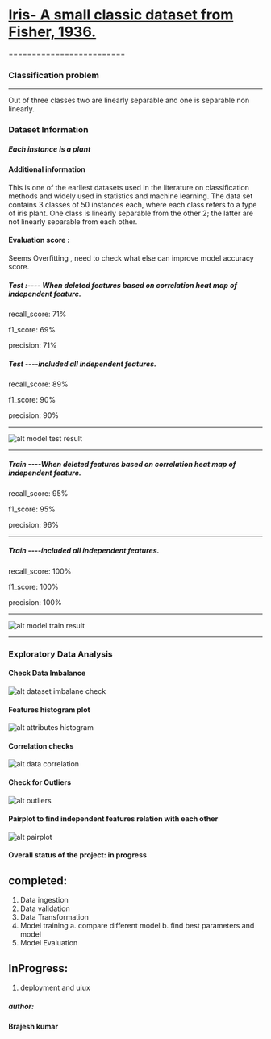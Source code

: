 <!-- @format -->

# [Iris- A small classic dataset from Fisher, 1936.](https://archive.ics.uci.edu/dataset/53/iris)

=========================

### Classification problem

---

Out of three classes two are linearly separable and one is separable non linearly.

### Dataset Information

##### Each instance is a plant

#### Additional information

This is one of the earliest datasets used in the literature on classification methods and widely used in statistics and machine learning. The data set contains 3 classes of 50 instances each, where each class refers to a type of iris plant. One class is linearly separable from the other 2; the latter are not linearly separable from each other.

#### Evaluation score :

Seems Overfitting , need to check what else can improve model accuracy score.

##### Test :---- When deleted features based on correlation heat map of independent feature.

recall_score: 71%

f1_score: 69%

precision: 71%

##### Test ----included all independent features.

recall_score: 89%

f1_score: 90%

precision: 90%

<hr/>

![alt model test result](https://github.com/brajeshkumar1989/IrisDataPrediction/blob/main/images/Test_result.PNG)

<hr/>

##### Train ----When deleted features based on correlation heat map of independent feature.

recall_score: 95%

f1_score: 95%

precision: 96%

<hr/>

##### Train ----included all independent features.

recall_score: 100%

f1_score: 100%

precision: 100%

<hr/>

![alt model train result](https://github.com/brajeshkumar1989/IrisDataPrediction/blob/main/images/Train_result.PNG)

<hr/>

### Exploratory Data Analysis

#### Check Data Imbalance

![alt dataset imbalane check](https://github.com/brajeshkumar1989/IrisDataPrediction/blob/main/images/class_count_check_data_imbalance.png)

#### Features histogram plot

![alt attributes histogram](https://github.com/brajeshkumar1989/IrisDataPrediction/blob/main/images/attribute_histogram_plots.png)

#### Correlation checks

![alt data correlation](https://github.com/brajeshkumar1989/IrisDataPrediction/blob/main/images/features_correlation.png)

#### Check for Outliers

![alt outliers](https://github.com/brajeshkumar1989/IrisDataPrediction/blob/main/images/check_for_outliers.png)

#### Pairplot to find independent features relation with each other

![alt pairplot](https://github.com/brajeshkumar1989/IrisDataPrediction/blob/main/images/compare_features.png)

#### Overall status of the project: in progress

## completed:

1. Data ingestion
2. Data validation
3. Data Transformation
4. Model training
   a. compare different model
   b. find best parameters and model
5. Model Evaluation

## InProgress:

1. deployment and uiux

##### author:

#### Brajesh kumar
